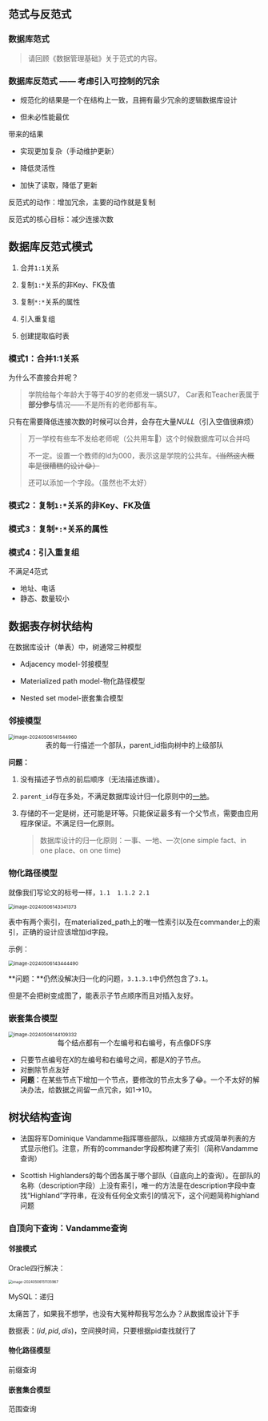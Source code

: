 ## 范式与反范式

### 数据库范式

> 请回顾《数据管理基础》关于范式的内容。

### 数据库反范式 —— 考虑引入可控制的冗余

- 规范化的结果是一个在结构上一致，且拥有最少冗余的逻辑数据库设计

- 但未必性能最优

带来的结果

- 实现更加复杂（手动维护更新）

- 降低灵活性

- 加快了读取，降低了更新

反范式的动作：增加冗余，主要的动作就是复制

反范式的核心目标：减少连接次数

## 数据库反范式模式

1. 合并`1:1`关系

2. 复制`1:*`关系的非Key、FK及值

3. 复制`*:*`关系的属性

4. 引入重复组

5. 创建提取临时表

### 模式1：合并1:1关系

为什么不直接合并呢？

> 学院给每个年龄大于等于40岁的老师发一辆SU7， Car表和Teacher表属于**部分参与**情况——不是所有的老师都有车。

只有在需要降低连接次数的时候可以合并，会存在大量$NULL$（引入空值很麻烦）

> 万一学校有些车不发给老师呢（公共用车🤭）这个时候数据库可以合并吗 
>
> 不一定。设置一个教师的Id为000，表示这是学院的公共车。~~（当然这大概率是很糟糕的设计😂）~~
>
> 还可以添加一个字段。（虽然也不太好）

### 模式2：复制`1:*`关系的非Key、FK及值

### 模式3：复制`*:*`关系的属性

### 模式4：引入重复组

不满足4范式

- 地址、电话
- 静态、数量较小

## 数据表存树状结构

在数据库设计（单表）中，树通常三种模型

- Adjacency model-邻接模型

- Materialized path model-物化路径模型

- Nested set model-嵌套集合模型

### 邻接模型

<img src="D:\Myfl\DatabaseDevelopment\docsify\DataBaseDev2024\docs\ch6\ch6.assets\image-20240506141544960.png" alt="image-20240506141544960" style="zoom:67%;" />

<center>表的每一行描述一个部队，parent_id指向树中的上级部队</center>

**问题：**

1. 没有描述子节点的前后顺序（无法描述族谱）。

2. `parent_id`存在多处，不满足数据库设计归一化原则中的<u>一地</u>。

3. 存储的不一定是树，还可能是环等。只能保证最多有一个父节点，需要由应用程序保证。不满足归一化原则。

   > 数据库设计的归一化原则：一事、一地、一次(one simple fact、in one place、on one time)

### 物化路径模型

就像我们写论文的标号一样，`1.1  1.1.2 2.1`

<img src="D:\Myfl\DatabaseDevelopment\docsify\DataBaseDev2024\docs\ch6\ch6.assets\image-20240506143341373.png" alt="image-20240506143341373" style="zoom:67%;" />

表中有两个索引，在materialized_path上的唯一性索引以及在commander上的索引，正确的设计应该增加id字段。

示例：

<img src="D:\Myfl\DatabaseDevelopment\docsify\DataBaseDev2024\docs\ch6\ch6.assets\image-20240506143444490.png" alt="image-20240506143444490" style="zoom:67%;" />

**问题：**仍然没解决归一化的问题，`3.1.3.1`中仍然包含了`3.1`。

但是不会把树变成图了，能表示子节点顺序而且对插入友好。

### 嵌套集合模型

<img src="D:\Myfl\DatabaseDevelopment\docsify\DataBaseDev2024\docs\ch6\ch6.assets\image-20240506144109332.png" alt="image-20240506144109332" style="zoom: 67%;" />

<center>每个结点都有一个左编号和右编号，有点像DFS序</center>

- 只要节点编号在$X$的左编号和右编号之间，都是$X$的子节点。
- 对删除节点友好
- **问题**：在某些节点下增加一个节点，要修改的节点太多了😂。一个不太好的解决办法，给数据之间留一点冗余，如1->10。

## 树状结构查询

- 法国将军Dominique	Vandamme指挥哪些部队，以缩排方式或简单列表的方式显示他们。注意，所有的commander字段都构建了索引（简称Vandamme查询）

- Scottish	Highlanders的每个团各属于哪个部队（自底向上的查询）。在部队的名称（description字段）上没有索引，唯一的方法是在description字段中查找“Highland”字符串，在没有任何全文索引的情况下，这个问题简称highland问题

### 自顶向下查询：Vandamme查询

#### 邻接模式

Oracle四行解决：

<img src="D:\Myfl\DatabaseDevelopment\docsify\DataBaseDev2024\docs\ch6\ch6.assets\image-20240506151135967.png" alt="image-20240506151135967" style="zoom:50%;" />

MySQL：递归

太痛苦了，如果我不想学，也没有大冤种帮我写怎么办？从数据库设计下手

数据表：$(id, pid, dis)$，空间换时间，只要根据pid查找就行了

#### 物化路径模型

前缀查询

#### 嵌套集合模型

范围查询